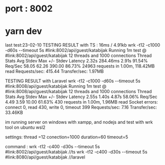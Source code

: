 # port : 8002
# yarn dev


last test:23-02-10
TESTING RESULT with TS : 16ms / 4.91kb
wrk -t12 -c1000 -d60s --timeout 5s #link:8002/api/guest/katabijak
Running 1m test @ #link:8002/api/guest/katabijak
   12 threads and 1000 connections
  Thread Stats   Avg      Stdev     Max   +/- Stdev
    Latency     2.32s   284.46ms   2.91s    91.54%
    Req/Sec    58.05     62.26   390.00     86.73%
  24963 requests in 1.00m, 118.42MB read
Requests/sec:    415.44
Transfer/sec:      1.97MB

TESTING RESULT with Laravel 
 wrk -t12 -c1000 -d60s --timeout 5s #link:8008/api/guest/katabijak
Running 1m test @ #link:8008/api/guest/katabijak
  12 threads and 1000 connections
  Thread Stats   Avg      Stdev     Max   +/- Stdev
    Latency     2.55s     1.40s    4.87s    58.06%
    Req/Sec     4.49      3.59    10.00     61.63%
  430 requests in 1.00m, 1.96MB read
  Socket errors: connect 0, read 430, write 0, timeout 399
Requests/sec:      7.16
Transfer/sec:     33.46KB




im running server on windows with xampp, and nodejs
and test with wrk tool on ubuntu wsl2

settings:
thread =12
conection=1000
duration=60
timeout=5

command :
wrk -t12 -c400 -d30s --timeout 5s #link:8002/api/guest/katabijak  //ts
wrk -t12 -c400 -d30s --timeout 5s #link:8080/api/guest/katabijak //laravel